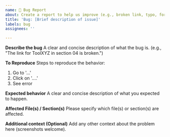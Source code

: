 ```yaml
---
name: 🐞 Bug Report
about: Create a report to help us improve (e.g., broken link, typo, formatting issue)
title: 'Bug: [Brief description of issue]'
labels: bug
assignees: ''

---
```


**Describe the bug**
A clear and concise description of what the bug is. (e.g., "The link for ToolXYZ in section 04 is broken.")

**To Reproduce**
Steps to reproduce the behavior:
1. Go to '...'
2. Click on '....'
3. See error

**Expected behavior**
A clear and concise description of what you expected to happen.

**Affected File(s) / Section(s)**
Please specify which file(s) or section(s) are affected.

**Additional context (Optional)**
Add any other context about the problem here (screenshots welcome).